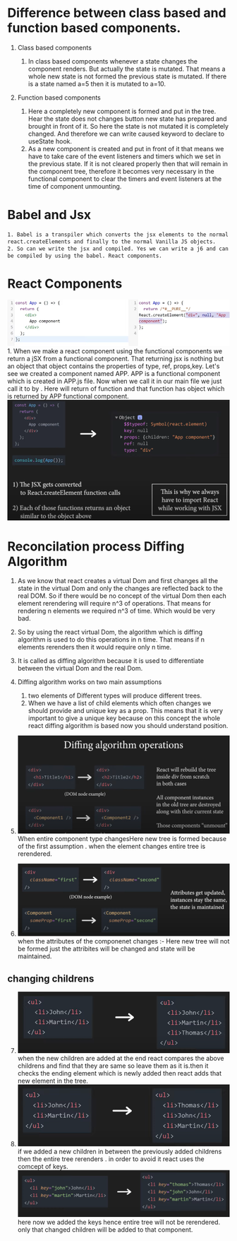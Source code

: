 # Difference between class based and function based components. 
1. Class based components 
    1. In class based components whenever a state changes the component renders. But actually the state is mutated. That means a whole new state is not formed the previous state is mutated. If there is a state named a=5 then it is mutated to a=10. 

2. Function based components 
    1. Here a completely new component is formed and put in the tree. Hear the state does not changes button new state has prepared and brought in front of it. So here the state is not mutated it is completely changed. And therefore we can write caused keyword to declare to useState hook. 
    2. As a new component is created and put in front of it that means we have to take care of the event listeners and timers which we set in the previous state. If it is not cleared properly then that will remain in the component tree, therefore it becomes very necessary in the functional component to clear the timers and event listeners at the time of component unmounting. 


# Babel and Jsx 
    1. Babel is a transpiler which converts the jsx elements to the normal react.createElements and finally to the normal Vanilla JS objects. 
    2. So can we write the jsx and compiled. Yes we can write a j6 and can be compiled by using the babel. React components. 

# React Components 
![](./images/img6.png)
    1. When we make a react component using the functional components we return a jSX from a functional component. That returning jsx is nothing but an object that object contains the properties of type, ref, props,key. Let's see we created a component named APP. APP is a functional component which is created in APP.js file. Now when we call it in our main file we just call it to by <APP /> . Here <APP /> will return of function and that function has object which is returned by APP functional component. 
![](./images/img7.png)
# Reconcilation process Diffing Algorithm 
1. As we know that react creates a virtual Dom and first changes all the state in the virtual Dom and only the changes are reflected back to the real DOM. So if there would be no concept of the virtual Dom then each element rerendering will require n^3 of operations. That means for rendering n elements we required n^3 of time. Which would be very bad. 
2. So by using the react virtual Dom, the algorithm which is diffing algorithm is used to do this operations in n time. That means if n elements rerenders then it would require only n time. 
3. It is called as diffing algorithm because it is used to differentiate between the virtual Dom and the real Dom. 
4. Diffing algorithm works on two main assumptions 
    1.  two elements of Different types will produce different trees. 
    2. When we have a list of child elements which often changes we should provide and unique key as a prop. This means that it is very important to give a unique key because on this concept the whole react diffing algorithm is based now you should understand position.

5. ![](./images/img1.png)
When entire component type changesHere new tree is formed because of the first assumption . when the element changes entire tree is rerendered.
6. ![](./images/img2.png)
when the attributes of the componenet changes :- Here new tree will not be formed just the attribites will be changed and state will be maintained.

## changing childrens 
7. ![](./images/img3.png)
when the new children are added at the end react compares the above childrens and find that they are same so leave them as it is.then it checks the ending element which is newly added then react adds that new element in the tree.
8. ![](./images/img4.png)
if we added a new children in between the previously added childrens then the entire tree rerenders . in order to avoid it react uses the comcept of keys. 
![](./images/img5.png)
here now we added the keys hence entire tree will not be rerendered. only that changed children  will be added to that component.


